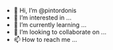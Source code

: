 - 👋 Hi, I’m @pintordonis
- 👀 I’m interested in ...
- 🌱 I’m currently learning ...
- 💞️ I’m looking to collaborate on ...
- 📫 How to reach me ...

<!---
pintordonis/pintordonis is a ✨ special ✨ repository because its `README.md` (this file) appears on your GitHub profile.
You can click the Preview link to take a look at your changes.
--->
